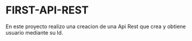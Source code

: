 # FIRST-API-REST

En este proyecto realizo una creacion de una Api Rest que crea y obtiene usuario mediante su Id.
